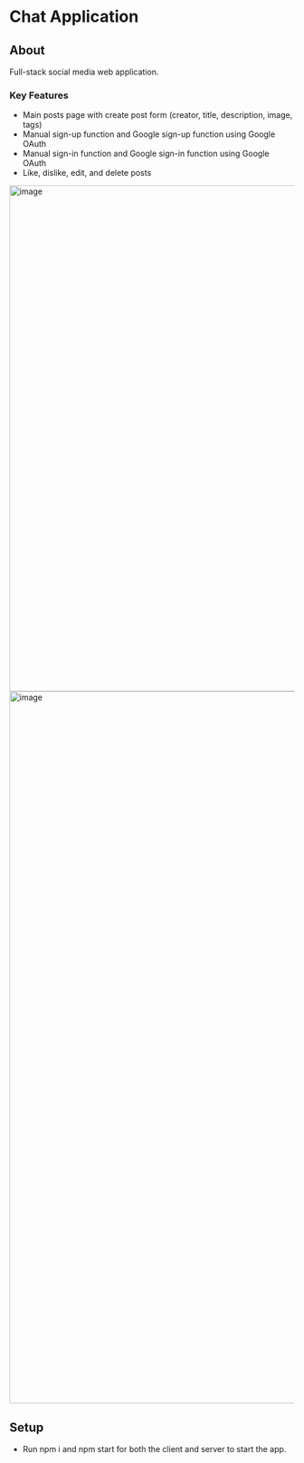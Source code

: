 # Chat Application

## About
Full-stack social media web application. 

### Key Features
- Main posts page with create post form (creator, title, description, image, tags)
- Manual sign-up function and Google sign-up function using Google OAuth
- Manual sign-in function and Google sign-in function using Google OAuth
- Like, dislike, edit, and delete posts


<img width="893" alt="image" src="https://github.com/M-Aaliyah/chat-app/assets/115180358/8d47efc0-5557-4b87-a10a-c865998abee2">

<img width="1257" alt="image" src="https://github.com/M-Aaliyah/chat-app/assets/115180358/24bdded4-9d31-4869-8e3a-ecb951bff672">

## Setup
- Run npm i and npm start for both the client and server to start the app.
